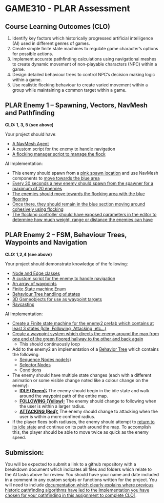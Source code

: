# GAME310 - PLAR Assessment

## Course Learning Outcomes (CLO)
1. Identify key factors which historically progressed artificial intelligence (AI) used in different genres of games. 
2. Create simple finite state machines to regulate game character’s options for possible actions. 
3. Implement accurate pathfinding calculations using navigational meshes to create dynamic movement of non-playable characters (NPC) within a game. 
4. Design detailed behaviour trees to control NPC’s decision making logic within a game. 
5. Use realistic flocking behaviour to create varied movement within a group while maintaining a common target within a game. 

## PLAR Enemy 1 – Spawning, Vectors, NavMesh and Pathfinding

**CLO: 1, 3, 5 (see above)**

Your project should have:
- [A NavMesh Agent](https://i.imgur.com/WBPh3S5.gif)
- [A custom script for the enemy to handle navigation](https://github.com/CatSandwich/AI/blob/master/Assets/Scripts/Enemy1.cs#L32)
- [A flocking manager script to manage the flock](https://github.com/CatSandwich/AI/blob/master/Assets/Scripts/Enemy1.cs#L10)

AI Implementation:  
- This enemy should spawn from a [pink spawn location](https://github.com/CatSandwich/AI/blob/master/Assets/Scripts/EnemySpawner.cs#L17) and use NavMesh components to [move towards the blue area](https://github.com/CatSandwich/AI/blob/master/Assets/Scripts/Enemy1.cs#L34)
- [Every 30 seconds a new enemy should spawn from the spawner for a maximum of 20 enemies](https://github.com/CatSandwich/AI/blob/master/Assets/Scripts/EnemySpawner.cs#L12-L13)
- [The enemies should move towards the flocking area with the blue flooring](https://i.imgur.com/bB68lDc.png) 
- [Once there, they should remain in the blue section moving around cohesively using flocking](https://github.com/CatSandwich/AI/blob/master/Assets/Scripts/Enemy1.cs#L55-L62)
- [The flocking controller should have exposed parameters in the editor to determine how much weight, range or distance the enemies can have](https://github.com/CatSandwich/AI/blob/master/Assets/Scripts/Enemy1.cs#L10-L18)

## PLAR Enemy 2 – FSM, Behaviour Trees, Waypoints and Navigation

**CLO: 1,2,4 (see above)** 

Your project should demonstrate knowledge of the following: 

- [Node and Edge classes](https://github.com/CatSandwich/AI/blob/master/theory.md#node-and-edge-classes)
- [A custom script for the enemy to handle navigation](https://github.com/CatSandwich/AI/tree/master/Assets/Scripts/StateMachine)
- [An array of waypoints](https://github.com/CatSandwich/AI/blob/master/Assets/Scripts/Enemy2.cs#L21) 
- [Finite State machine Enum](https://github.com/CatSandwich/AI/blob/master/Assets/Scripts/Enemy2.cs#L81-L86) 
- [Behaviour Tree handling of states](https://github.com/CatSandwich/AI/blob/master/Assets/Scripts/Enemy2.cs#L50-L64)
- [3D Gameobjects for use as waypoint targets](https://i.imgur.com/31dXjkT.png) 
- [Raycasting](https://github.com/CatSandwich/AI/blob/master/theory.md#raycasting)

AI Implementation:  

- [Create a Finite state machine for the enemy2 prefab which contains at least 3 states (Idle, Following, Attacking, etc...)](https://github.com/CatSandwich/AI/blob/master/Assets/Scripts/Enemy2.cs#L25-L39)
- [Create a waypoint system which directs the enemy around the map from one end of the green floored hallway to the other and back again](https://github.com/CatSandwich/AI/blob/master/Assets/Scripts/StateMachine/IdleState.cs#L16-L26)
  - This should continuously loop
- Add to the enemy2 an implementation of a [Behavior Tree]((https://github.com/CatSandwich/AI/blob/master/Assets/Scripts/Enemy2.cs#L50-L64)) which contains the following: 
  - [Sequence Nodes node(s)](https://github.com/CatSandwich/AI/blob/master/Assets/Scripts/BehaviourTree/SequenceNode.cs) 
  - [Selector Nodes](https://github.com/CatSandwich/AI/blob/master/Assets/Scripts/BehaviourTree/SelectorNode.cs) 
  - [Conditions](https://github.com/CatSandwich/AI/blob/master/Assets/Scripts/BehaviourTree/ConditionNode.cs) 
- The enemy should have multiple state changes (each with a different animation or some visible change noted like a colour change on the enemy):
  - [**IDLE (Green):**](https://github.com/CatSandwich/AI/blob/master/Assets/Scripts/StateMachine/IdleState.cs) The enemy should begin in the idle state and walk around the waypoint path of the entire map.	 
  - [**FOLLOWING (Yellow):**](https://github.com/CatSandwich/AI/blob/master/Assets/Scripts/StateMachine/FollowState.cs) The enemy should change to following when the user is within a larger radius. 
  - [**ATTACKING (Red):**](https://github.com/CatSandwich/AI/blob/master/Assets/Scripts/StateMachine/AttackState.cs) The enemy should change to attacking when the user is within a more confined radius. 
- If the player flees both radiuses, the enemy should attempt to [return to its idle state](https://github.com/CatSandwich/AI/blob/master/Assets/Scripts/Enemy2.cs#L63) and continue on its path around the map. 
To accomplish this, the player should be able to move twice as quick as the enemy speed. 

## Submission: 

You will be expected to submit a link to a github repository with a breakdown document which indicates all files and folders which 
relate to the AI tasks above for review. You should have your name and date included in a comment in any custom scripts or functions 
written for the project. You will need to include [documentation which clearly explains where previous historic pathfinding algorithms 
have led to the Implementation you have chosen for your pathfinding in this assignment to complete CLO1](https://github.com/CatSandwich/AI/blob/master/theory.md). 
